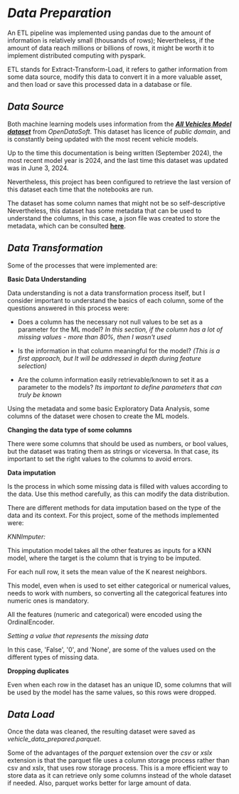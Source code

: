 
# ***Data Preparation***

An ETL pipeline was implemented using pandas due to the amount of information is relatively small (thousands of rows); Nevertheless, if the amount of data reach millions or billions of rows, it might be worth it to implement distributed computing with pyspark. 

ETL stands for Extract-Transform-Load, it refers to gather information from some data source, modify this data to convert it in a more valuable asset, and then load or save this processed data in a database or file.

## ***Data Source***

Both machine learning models uses information from the [***All Vehicles Model dataset***](https://public.opendatasoft.com/explore/dataset/all-vehicles-model/table/?sort=modifiedon) from *OpenDataSoft*. This dataset has licence of *public domain*, and is constantly being updated with the most recent vehicle models. 

Up to the time this documentation is being written (September 2024), the most recent model year is 2024, and the last time this dataset was updated was in June 3, 2024.

Nevertheless, this project has been configured to retrieve the last version of this dataset each time that the notebooks are run.

The dataset has some column names that might not be so self-descriptive Nevertheless, this dataset has some metadata that can be used to understand the columns, in this case, a json file was created to store the metadata, which can be consulted [**here**](https://public.opendatasoft.com/explore/dataset/all-vehicles-model/information/?sort=modifiedon).

## ***Data Transformation***

Some of the processes that were implemented are:

**Basic Data Understanding**

Data understanding is not a data transformation process itself, but I consider important to understand the basics of each column, some of the questions answered in this process were:

- Does a column has the necessary not null values to be set as a parameter for the ML model? *In this section, if the column has a lot of missing values - more than 80%, then I wasn't used* 

- Is the information in that column meaningful for the model? *(This is a first approach, but It will be addressed in depth during feature selection)*

- Are the column information easily retrievable/known to set it as a parameter to the models? *Its important to define parameters that can truly be known*

Using the metadata and some basic Exploratory Data Analysis, some columns of the dataset were chosen to create the ML models. 

**Changing the data type of some columns**

There were some columns that should be used as numbers, or bool values, but the dataset was trating them as strings or viceversa. In that case, its important to set the right values to the columns to avoid errors. 

**Data imputation**

Is the process in which some missing data is filled with values according to the data. Use this method carefully, as this can modify the data distribution.

There are different methods for data imputation based on the type of the data and its context. For this project, some of the methods implemented were:

*KNNImputer:* 

This imputation model takes all the other features as inputs for a KNN model, where the target is the column that is trying to be imputed. 

For each null row, it sets the mean value of the K nearest neighbors.

This model, even when is used to set either categorical or numerical values, needs to work with numbers, so converting all the categorical features into numeric ones is mandatory.

All the features (numeric and categorical) were encoded using the OrdinalEncoder.

*Setting a value that represents the missing data*

In this case, 'False', '0', and 'None', are some of the values used on the different types of missing data.

**Dropping duplicates**

Even when each row in the dataset has an unique ID, some columns that will be used by the model has the same values, so this rows were dropped. 

## ***Data Load***
Once the data was cleaned, the resulting dataset were saved as *vehicle_data_prepared.parquet*. 

Some of the advantages of the *parquet* extension over the *csv* or *xslx* extension is that the parquet file uses a column storage process rather than csv and xslx, that uses row storage process. This is a more efficient way to store data as it can retrieve only some columns instead of the whole dataset if needed. Also, parquet works better for large amount of data.